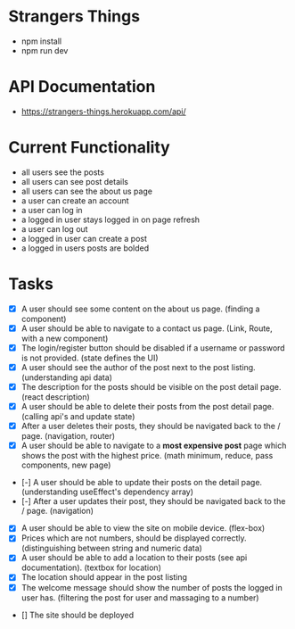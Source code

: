 # Strangers Things 

- npm install
- npm run dev

# API Documentation

- https://strangers-things.herokuapp.com/api/

# Current Functionality

- all users see the posts
- all users can see post details
- all users can see the about us page
- a user can create an account
- a user can log in
- a logged in user stays logged in on page refresh
- a user can log out
- a logged in user can create a post 
- a logged in users posts are bolded 

# Tasks

- [x] A user should see some content on the about us page.
(finding a component)
- [x] A user should be able to navigate to a contact us page.
(Link, Route, with a new component)
- [x] The login/register button should be disabled if a username or password is not provided.
(state defines the UI)
- [x] A user should see the author of the post next to the post listing.
(understanding api data)
- [x] The description for the posts should be visible on the post detail page.
(react description)
- [x] A user should be able to delete their posts from the post detail page.
(calling api's and update state)
- [x] After a user deletes their posts, they should be navigated back to the / page.
(navigation, router)
- [x] A user should be able to navigate to a **most expensive post** page which shows the post with the highest price.
(math minimum, reduce, pass components, new page)
- [-] A user should be able to update their posts on the detail page. 
(understanding useEffect's dependency array)
- [-] After a user updates their post, they should be navigated back to the / page.
(navigation)
- [x] A user should be able to view the site on mobile device.
(flex-box)
- [x] Prices which are not numbers, should be displayed correctly.
(distinguishing between string and numeric data)
- [x] A user should be able to add a location to their posts (see api documentation).
(textbox for location)
- [x] The location should appear in the post listing
- [x] The welcome message should show the number of posts the logged in user has.
(filtering the post for user and massaging to a number)

- [] The site should be deployed

